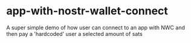# app-with-nostr-wallet-connect
A super simple demo of how user can connect to an app with NWC and then pay a 'hardcoded' user a selected amount of sats
